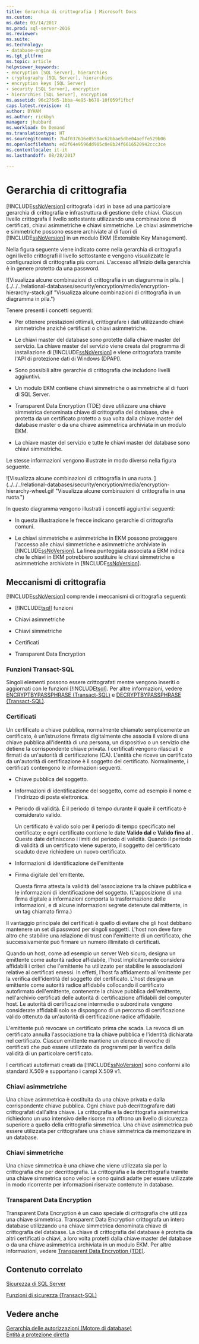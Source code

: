 ```yaml
---
title: Gerarchia di crittografia | Microsoft Docs
ms.custom: 
ms.date: 03/14/2017
ms.prod: sql-server-2016
ms.reviewer: 
ms.suite: 
ms.technology:
- database-engine
ms.tgt_pltfrm: 
ms.topic: article
helpviewer_keywords:
- encryption [SQL Server], hierarchies
- cryptography [SQL Server], hierarchies
- encryption keys [SQL Server]
- security [SQL Server], encryption
- hierarchies [SQL Server], encryption
ms.assetid: 96c276d5-1bba-4e95-b678-10f059f1fbcf
caps.latest.revision: 41
author: BYHAM
ms.author: rickbyh
manager: jhubbard
ms.workload: On Demand
ms.translationtype: HT
ms.sourcegitcommit: 7b4f037616e0559ac62bbae5dbe04aeffe529b06
ms.openlocfilehash: ed2f64e9596dd905c0e8b24f6616520942ccc3ce
ms.contentlocale: it-it
ms.lasthandoff: 08/28/2017

---
```

# <a name="encryption-hierarchy"></a>Gerarchia di crittografia
  [!INCLUDE[ssNoVersion](../../../includes/ssnoversion-md.md)] crittografa i dati in base ad una particolare gerarchia di crittografia e infrastruttura di gestione delle chiavi. Ciascun livello crittografa il livello sottostante utilizzando una combinazione di certificati, chiavi asimmetriche e chiavi simmetriche. Le chiavi asimmetriche e simmetriche possono essere archiviate al di fuori di [!INCLUDE[ssNoVersion](../../../includes/ssnoversion-md.md)] in un modulo EKM (Extensible Key Management).  
  
 Nella figura seguente viene indicato come nella gerarchia di crittografia ogni livello crittografi il livello sottostante e vengono visualizzate le configurazioni di crittografia più comuni. L'accesso all'inizio della gerarchia è in genere protetto da una password.  
  
 ![Visualizza alcune combinazioni di crittografia in un diagramma in pila. ] (../../../relational-databases/security/encryption/media/encryption-hierarchy-stack.gif "Visualizza alcune combinazioni di crittografia in un diagramma in pila.")  
  
 Tenere presenti i concetti seguenti:  
  
-   Per ottenere prestazioni ottimali, crittografare i dati utilizzando chiavi simmetriche anziché certificati o chiavi asimmetriche.  
  
-   Le chiavi master del database sono protette dalla chiave master del servizio. La chiave master del servizio viene creata dal programma di installazione di [!INCLUDE[ssNoVersion](../../../includes/ssnoversion-md.md)] e viene crittografata tramite l'API di protezione dati di Windows (DPAPI).  
  
-   Sono possibili altre gerarchie di crittografia che includono livelli aggiuntivi.  
  
-   Un modulo EKM contiene chiavi simmetriche o asimmetriche al di fuori di SQL Server.  
  
-   Transparent Data Encryption (TDE) deve utilizzare una chiave simmetrica denominata chiave di crittografia del database, che è protetta da un certificato protetto a sua volta dalla chiave master del database master o da una chiave asimmetrica archiviata in un modulo EKM.  
  
-   La chiave master del servizio e tutte le chiavi master del database sono chiavi simmetriche.  
  
 Le stesse informazioni vengono illustrate in modo diverso nella figura seguente.  
  
 ![Visualizza alcune combinazioni di crittografia in una ruota. ] (../../../relational-databases/security/encryption/media/encryption-hierarchy-wheel.gif "Visualizza alcune combinazioni di crittografia in una ruota.")  
  
 In questo diagramma vengono illustrati i concetti aggiuntivi seguenti:  
  
-   In questa illustrazione le frecce indicano gerarchie di crittografia comuni.  
  
-   Le chiavi simmetriche e asimmetriche in EKM possono proteggere l'accesso alle chiavi simmetriche e asimmetriche archiviate in [!INCLUDE[ssNoVersion](../../../includes/ssnoversion-md.md)]. La linea punteggiata associata a EKM indica che le chiavi in EKM potrebbero sostituire le chiavi simmetriche e asimmetriche archiviate in [!INCLUDE[ssNoVersion](../../../includes/ssnoversion-md.md)].  
  
## <a name="encryption-mechanisms"></a>Meccanismi di crittografia  
 [!INCLUDE[ssNoVersion](../../../includes/ssnoversion-md.md)] comprende i meccanismi di crittografia seguenti:  
  
-   [!INCLUDE[tsql](../../../includes/tsql-md.md)] funzioni  
  
-   Chiavi asimmetriche  
  
-   Chiavi simmetriche  
  
-   Certificati  
  
-   Transparent Data Encryption  
  
### <a name="transact-sql-functions"></a>Funzioni Transact-SQL  
 Singoli elementi possono essere crittografati mentre vengono inseriti o aggiornati con le funzioni [!INCLUDE[tsql](../../../includes/tsql-md.md)]. Per altre informazioni, vedere [ENCRYPTBYPASSPHRASE &#40;Transact-SQL&#41;](../../../t-sql/functions/encryptbypassphrase-transact-sql.md) e [DECRYPTBYPASSPHRASE &#40;Transact-SQL&#41;](../../../t-sql/functions/decryptbypassphrase-transact-sql.md).  
  
### <a name="certificates"></a>Certificati  
 Un certificato a chiave pubblica, normalmente chiamato semplicemente un certificato, è un'istruzione firmata digitalmente che associa il valore di una chiave pubblica all'identità di una persona, un dispositivo o un servizio che detiene la corrispondente chiave privata. I certificati vengono rilasciati e firmati da un'autorità di certificazione (CA). L'entità che riceve un certificato da un'autorità di certificazione è il soggetto del certificato. Normalmente, i certificati contengono le informazioni seguenti.  
  
-   Chiave pubblica del soggetto.  
  
-   Informazioni di identificazione del soggetto, come ad esempio il nome e l'indirizzo di posta elettronica.  
  
-   Periodo di validità. È il periodo di tempo durante il quale il certificato è considerato valido.  
  
     Un certificato è valido solo per il periodo di tempo specificato nel certificato; e ogni certificato contiene le date **Valido dal** e **Valido fino al** . Queste date definiscono i limiti del periodo di validità. Quando il periodo di validità di un certificato viene superato, il soggetto del certificato scaduto deve richiedere un nuovo certificato.  
  
-   Informazioni di identificazione dell'emittente  
  
-   Firma digitale dell'emittente.  
  
     Questa firma attesta la validità dell'associazione tra la chiave pubblica e le informazioni di identificazione del soggetto. (L'apposizione di una firma digitale a informazioni comporta la trasformazione delle informazioni, e di alcune informazioni segrete detenute dal mittente, in un tag chiamato firma.)  
  
 Il vantaggio principale dei certificati è quello di evitare che gli host debbano mantenere un set di password per singoli soggetti. L'host non deve fare altro che stabilire una relazione di trust con l'emittente di un certificato, che successivamente può firmare un numero illimitato di certificati.  
  
 Quando un host, come ad esempio un server Web sicuro, designa un emittente come autorità radice affidabile, l'host implicitamente considera affidabili i criteri che l'emittente ha utilizzato per stabilire le associazioni relative ai certificati emessi. In effetti, l'host fa affidamento all'emittente per la verifica dell'identità del soggetto del certificato. L'host designa un emittente come autorità radice affidabile collocando il certificato autofirmato dell'emittente, contenente la chiave pubblica dell'emittente, nell'archivio certificati delle autorità di certificazione affidabili del computer host. Le autorità di certificazione intermedie o subordinate vengono considerate affidabili solo se dispongono di un percorso di certificazione valido ottenuto da un'autorità di certificazione radice affidabile.  
  
 L'emittente può revocare un certificato prima che scada. La revoca di un certificato annulla l'associazione tra la chiave pubblica e l'identità dichiarata nel certificato. Ciascun emittente mantiene un elenco di revoche di certificati che può essere utilizzato da programmi per la verifica della validità di un particolare certificato.  
  
 I certificati autofirmati creati da [!INCLUDE[ssNoVersion](../../../includes/ssnoversion-md.md)] sono conformi allo standard X.509 e supportano i campi X.509 v1.  
  
### <a name="asymmetric-keys"></a>Chiavi asimmetriche  
 Una chiave asimmetrica è costituita da una chiave privata e dalla corrispondente chiave pubblica. Ogni chiave può decrittografare dati crittografati dall'altra chiave. La crittografia e la decrittografia asimmetrica richiedono un uso intensivo delle risorse ma offrono un livello di sicurezza superiore a quello della crittografia simmetrica. Una chiave asimmetrica può essere utilizzata per crittografare una chiave simmetrica da memorizzare in un database.  
  
### <a name="symmetric-keys"></a>Chiavi simmetriche  
 Una chiave simmetrica è una chiave che viene utilizzata sia per la crittografia che per decrittografia. La crittografia e la decrittografia tramite una chiave simmetrica sono veloci e sono quindi adatte per essere utilizzate in modo ricorrente per informazioni riservate contenute in database.  
  
### <a name="transparent-data-encryption"></a>Transparent Data Encryption  
 Transparent Data Encryption è un caso speciale di crittografia che utilizza una chiave simmetrica. Transparent Data Encryption crittografa un intero database utilizzando una chiave simmetrica denominata chiave di crittografia del database. La chiave di crittografia del database è protetta da altri certificati o chiavi, a loro volta protetti dalla chiave master del database o da una chiave asimmetrica archiviata in un modulo EKM. Per altre informazioni, vedere [Transparent Data Encryption &#40;TDE&#41;](../../../relational-databases/security/encryption/transparent-data-encryption.md).  
  
## <a name="related-content"></a>Contenuto correlato  
 [Sicurezza di SQL Server](../../../relational-databases/security/securing-sql-server.md)  
  
 [Funzioni di sicurezza &#40;Transact-SQL&#41;](../../../t-sql/functions/security-functions-transact-sql.md)  
  
## <a name="see-also"></a>Vedere anche  
 [Gerarchia delle autorizzazioni &#40;Motore di database&#41;](../../../relational-databases/security/permissions-hierarchy-database-engine.md)   
 [Entità a protezione diretta](../../../relational-databases/security/securables.md)  
  
  

